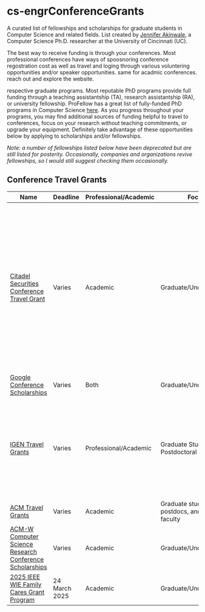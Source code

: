 # cs-engrConferenceGrants


A curated list of fellowships and scholarships for graduate students in Computer Science and related fields. List created by [Jennifer Akinwale](https://jennifernakinwale.netlify.app/), a Computer Science Ph.D. researcher at the University of Cincinnati (UC).

The best way to receive funding is through your conferences.
Most professional conferences have ways of spoosnoring conference regostration cost as well as travel and loging through various voluntering opportunities and/or speaker opportunities. same for acadmic conferences.
reach out and explore the website.


respective graduate programs. Most reputable PhD programs provide full funding through a teaching assistantship (TA), research assistantship (RA), or university fellowship. ProFellow has a great list of fully-funded PhD programs in Computer Science [here](https://www.profellow.com/fellowships/fully-funded-phd-programs-in-computer-science/). As you progress throughout your programs, you may find additional sources of funding helpful to travel to conferences, focus on your research without teaching commitments, or upgrade your equipment. Definitely take advantage of these opportunities below by applying to scholarships and/or fellowships.

_Note: a number of fellowships listed below have been deprecated but are still listed for posterity. Occasionally, companies and organizations revive fellowships, so I would still suggest checking them occasionally._

## Conference Travel Grants
| Name                                               | Deadline         | Professional/Academic | Focus                  | Additional                                                                                  |
| -------------------------------------------------- | ---------------- | --------------------- | ---------------------- | ------------------------------------------------------------------------------------------- |
| [Citadel Securities Conference Travel Grant](https://www.citadelsecurities.com/careers/students/conference-travel-grant/) | Varies           | Academic              | Graduate/Undergraduate | Grace Hopper Celebration, NeurIPS – Conference on Neural Information Processing Systems, Joint March Meeting and April Meeting – Global Physics Summit, ICLR – International Conference on Learning Representations, ICML – International Conference of Machine Learning |
| [Google Conference Scholarships](https://buildyourfuture.withgoogle.com/scholarships/google-conference-scholarships) | Varies           | Both| Graduate/Undergraduate |                                                                                             |
| [IGEN Travel Grants](https://igenetwork.org/travel-grants) | Varies           | Professional/Academic | Graduate Student or Postdoctoral | IGEN AMT Partner organizations (AAS, ACS, AMS, APS, MRS, AGU, USC Research Hub, University of Wisconsin Madison CIMER, RIT Inclusive Practices Hub, WestEd) |
| [ACM Travel Grants](https://www.acm.org/conferences/data-science-summit/data-science-summit-student-travel-grants) | Varies           | Academic              | Graduate students, postdocs, and junior faculty |                                                                                             |
| [ACM-W Computer Science Research Conference Scholarships](https://women.acm.org/scholarships/) | Varies           | Academic              | Graduate/Undergraduate |                                                                                             |
| [2025 IEEE WIE Family Cares Grant Program](https://wie.ieee.org/grants-scholarships/family-cares-grant/?utm_source=newsletter&utm_medium=email&utm_campaign=social+media) | 24 March 2025     | Academic              | Graduate/Undergraduate |                                                                                             |

